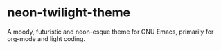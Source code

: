 # neon-twilight-theme
A moody, futuristic and neon-esque theme for GNU Emacs, primarily for org-mode and light coding.
